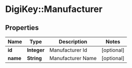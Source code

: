 # DigiKey::Manufacturer

## Properties
Name | Type | Description | Notes
------------ | ------------- | ------------- | -------------
**id** | **Integer** | Manufacturer Id | [optional] 
**name** | **String** | Manufacturer Name | [optional] 


